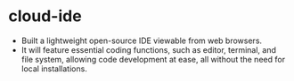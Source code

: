 # cloud-ide
* Built a lightweight open-source IDE viewable from web browsers.​
* It will feature essential coding functions, such as editor, terminal, and file system,
allowing code development at ease, all without the need for local installations.​
